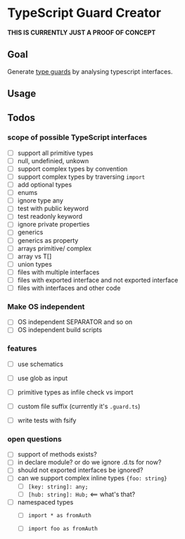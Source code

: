 # TypeScript Guard Creator

**THIS IS CURRENTLY JUST A PROOF OF CONCEPT**

## Goal

Generate [type guards](https://www.typescriptlang.org/docs/handbook/advanced-types.html#type-guards-and-differentiating-types) by analysing typescript interfaces.

## Usage
## Todos

### scope of possible TypeScript interfaces

* [ ] support all primitive types
* [ ] null, undefinied, unkown
* [ ] support complex types by convention
* [ ] support complex types by traversing `import`       
* [ ] add optional types
* [ ] enums
* [ ] ignore type any
* [ ] test with public keyword
* [ ] test readonly keyword 
* [ ] ignore private properties
* [ ] generics
* [ ] generics as property
* [ ] arrays primitive/ complex
* [ ] array<T> vs T[]
* [ ] union types
* [ ] files with multiple interfaces
* [ ] files with exported interface and not exported interface
* [ ] files with interfaces and other code

### Make OS independent

* [ ] OS independent SEPARATOR and so on
* [ ] OS independent build scripts

### features

* [ ] use schematics
* [ ] use glob as input
* [ ] primitive types as infile check vs import
* [ ] custom file suffix (currently it's `.guard.ts`)
* [ ] write tests with fsify


### open questions

* [ ] support of methods exists?
* [ ] in declare module? or do we ignore .d.ts for now?
* [ ] should not exported interfaces be ignored?
* [ ] can we support complex inline types `{foo: string}`
    * [ ] `[key: string]: any;`
    * [ ] `[hub: string]: Hub;` <== what's that?
* [ ] namespaced types 
    * [ ] `import * as fromAuth`
    * [ ] `import foo as fromAuth`

